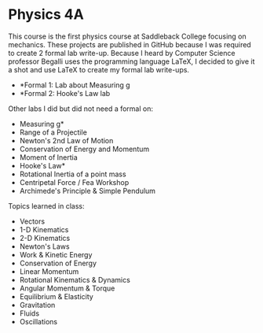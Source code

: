 # Physics 4A
This course is the first physics course at Saddleback College focusing 
on mechanics. These projects are published in GitHub because I was 
required to create 2 formal lab write-up. Because I heard by Computer Science
professor Begalli uses the programming language LaTeX, I decided to give it a
shot and use LaTeX to create my formal lab write-ups. 

- *Formal 1: Lab about Measuring g
- *Formal 2: Hooke's Law lab

Other labs I did but did not need a formal on:
- Measuring g*
- Range of a Projectile
- Newton's 2nd Law of Motion
- Conservation of Energy and Momentum
- Moment of Inertia
- Hooke's Law*
- Rotational Inertia of a point mass
- Centripetal Force / Fea Workshop
- Archimede's Principle & Simple Pendulum

Topics learned in class:
- Vectors
- 1-D Kinematics
- 2-D Kinematics
- Newton's Laws
- Work & Kinetic Energy
- Conservation of Energy
- Linear Momentum
- Rotational Kinematics & Dynamics
- Angular Momentum & Torque
- Equilibrium & Elasticity
- Gravitation
- Fluids
- Oscillations
